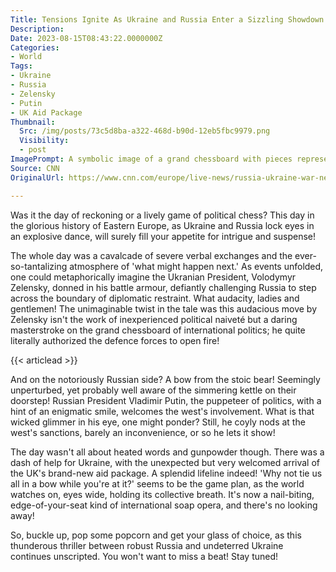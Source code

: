 ```yaml
---
Title: Tensions Ignite As Ukraine and Russia Enter a Sizzling Showdown!
Description: 
Date: 2023-08-15T08:43:22.0000000Z
Categories:
- World
Tags:
- Ukraine
- Russia
- Zelensky
- Putin
- UK Aid Package
Thumbnail:
  Src: /img/posts/73c5d8ba-a322-468d-b90d-12eb5fbc9979.png
  Visibility:
  - post
ImagePrompt: A symbolic image of a grand chessboard with pieces representing Ukraine and Russia, placed in a tense stand-off position. The background subtly hinting at the prominent figures, Zelensky and Putin, ready to make their next moves, their expressions a curious mix of readiness and unknown apprehension.
Source: CNN
OriginalUrl: https://www.cnn.com/europe/live-news/russia-ukraine-war-news-08-15-23/index.html

---
```

Was it the day of reckoning or a lively game of political chess? This day in the glorious history of Eastern Europe, as Ukraine and Russia lock eyes in an explosive dance, will surely fill your appetite for intrigue and suspense! 

The whole day was a cavalcade of severe verbal exchanges and the ever-so-tantalizing atmosphere of 'what might happen next.' As events unfolded, one could metaphorically imagine the Ukranian President, Volodymyr Zelensky, donned in his battle armour, defiantly challenging Russia to step across the boundary of diplomatic restraint. What audacity, ladies and gentlemen! The unimaginable twist in the tale was this audacious move by Zelensky isn't the work of inexperienced political naiveté but a daring masterstroke on the grand chessboard of international politics; he quite literally authorized the defence forces to open fire! 

{{< articlead >}}

And on the notoriously Russian side? A bow from the stoic bear! Seemingly unperturbed, yet probably well aware of the simmering kettle on their doorstep! Russian President Vladimir Putin, the puppeteer of politics, with a hint of an enigmatic smile, welcomes the west's involvement. What is that wicked glimmer in his eye, one might ponder? Still, he coyly nods at the west's sanctions, barely an inconvenience, or so he lets it show! 

The day wasn't all about heated words and gunpowder though. There was a dash of help for Ukraine, with the unexpected but very welcomed arrival of the UK's brand-new aid package. A splendid lifeline indeed! 'Why not tie us all in a bow while you're at it?' seems to be the game plan, as the world watches on, eyes wide, holding its collective breath. It's now a nail-biting, edge-of-your-seat kind of international soap opera, and there's no looking away! 

So, buckle up, pop some popcorn and get your glass of choice, as this thunderous thriller between robust Russia and undeterred Ukraine continues unscripted. You won't want to miss a beat! Stay tuned!